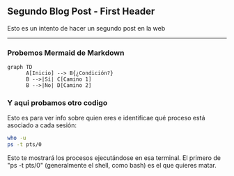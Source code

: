## Segundo Blog Post - First Header

Esto es un intento de hacer un segundo post en la web

---

### Probemos Mermaid de Markdown

```mermaid
graph TD
      A[Inicio] --> B{¿Condición?}
      B -->|Sí| C[Camino 1]
      B -->|No| D[Camino 2]
```

### Y aqui probamos otro codigo

Esto es para ver info sobre quien eres e identificae qué proceso está asociado a cada sesión:
```bash
who -u
ps -t pts/0
```
Esto te mostrará los procesos ejecutándose en esa terminal. El primero de "ps -t pts/0" (generalmente el shell, como bash) es el que quieres matar.
